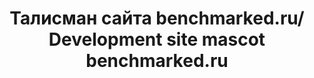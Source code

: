 ---
title: Талисман сайта benchmarked.ru/ Development site mascot benchmarked.ru
image_path: /images/benchmarked.png
column: 2
---